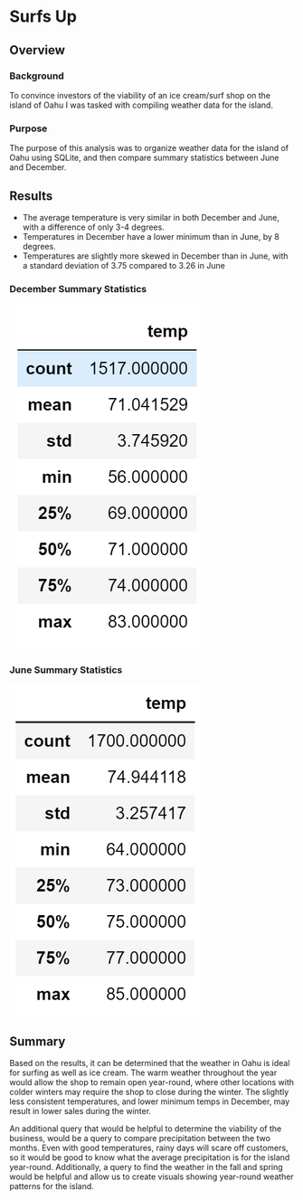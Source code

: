 # Surfs Up

## Overview
### Background
To convince investors of the viability of an ice cream/surf shop on the island of Oahu I was tasked with compiling weather data for the island.

### Purpose
The purpose of this analysis was to organize weather data for the island of Oahu using SQLite, and then compare summary statistics between June and December. 

## Results
- The average temperature is very similar in both December and June, with a difference of only 3-4 degrees.
- Temperatures in December have a lower minimum than in June, by 8 degrees.
- Temperatures are slightly more skewed in December than in June, with a standard deviation of 3.75 compared to 3.26 in June

### December Summary Statistics
![December_Temp_Summary](resources/December_Temp_Summary.PNG)

### June Summary Statistics
![June_Temp_Summary](resources/June_Temp_Summary.PNG)

## Summary
Based on the results, it can be determined that the weather in Oahu is ideal for surfing as well as ice cream. The warm weather throughout the year would allow the shop to remain open year-round, where other locations with colder winters may require the shop to close during the winter. The slightly less consistent temperatures, and lower minimum temps in December, may result in lower sales during the winter. 

An additional query that would be helpful to determine the viability of the business, would be a query to compare precipitation between the two months. Even with good temperatures, rainy days will scare off customers, so it would be good to know what the average precipitation is for the island year-round. Additionally, a query to find the weather in the fall and spring would be helpful and allow us to create visuals showing year-round weather patterns for the island. 
